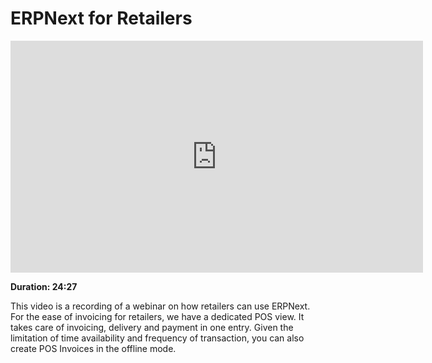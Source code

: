 # ERPNext for Retailers

<iframe width="660" height="371" src="https://www.youtube.com/embed/_fjFnEjvGt8" frameborder="0" allowfullscreen></iframe>

**Duration: 24:27**

This video is a recording of a webinar on how retailers can use ERPNext. For the ease of invoicing for retailers, we have a dedicated POS view. It takes care of invoicing, delivery and payment in one entry. Given the limitation of time availability and frequency of transaction, you can also create POS Invoices in the offline mode.
